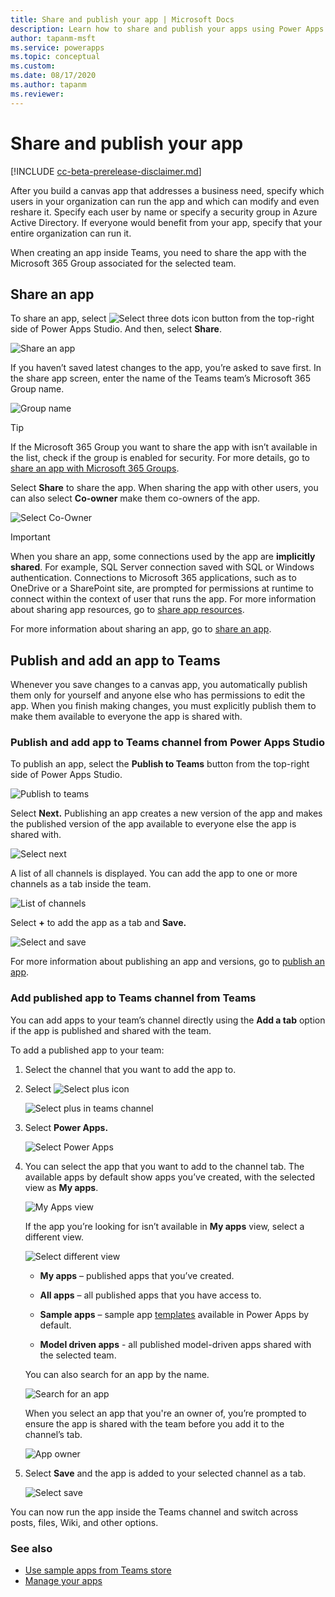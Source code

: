 ```yaml
---
title: Share and publish your app | Microsoft Docs
description: Learn how to share and publish your apps using Power Apps app from Teams.
author: tapanm-msft
ms.service: powerapps
ms.topic: conceptual
ms.custom: 
ms.date: 08/17/2020
ms.author: tapanm
ms.reviewer: 
---
```


# Share and publish your app

[!INCLUDE [cc-beta-prerelease-disclaimer.md](../includes/cc-beta-prerelease-disclaimer.md)]

After you build a canvas app that addresses a business need, specify which users in your organization can run the app and which can modify and even reshare it. Specify each user by name or specify a security group in Azure Active Directory. If everyone would benefit from your app, specify that your entire organization can run it.

When creating an app inside Teams, you need to share the app with the Microsoft 365 Group associated for the selected team.

## Share an app

To share an app, select ![Select three dots icon](media/publish-app-1.png "Select three dots icon") button from the top-right side of Power Apps Studio. And then, select **Share**.

![Share an app](media/publish-app-2.png "Share an app")

If you haven’t saved latest changes to the app, you’re asked to save first. In the share app screen, enter the name of the Teams team’s Microsoft 365 Group name.

![Group name](media/publish-app-3.png "Group name")

> [!TIP]
> If the Microsoft 365 Group you want to share the app with isn’t available in the list, check if the group is enabled for security. For more details, go to [share an app with Microsoft 365 Groups](../maker/canvas-apps/share-app.md#share-an-app-with-office-365-groups).

Select **Share** to share the app. When sharing the app with other users, you can also select **Co-owner** make them co-owners of the app.

![Select Co-Owner](media/publish-app-4.png "Select Co-Owner")

> [!IMPORTANT]
> When you share an app, some connections used by the app are **implicitly shared**. For example, SQL Server connection saved with SQL or Windows authentication. Connections to Microsoft 365 applications, such as to OneDrive or a SharePoint site, are prompted for permissions at runtime to
connect within the context of user that runs the app. For more information about sharing app resources, go to [share app resources](../maker/canvas-apps/share-app-resources.md#connections).

For more information about sharing an app, go to [share an app](../maker/canvas-apps/share-app.md).

## Publish and add an app to Teams

Whenever you save changes to a canvas app, you automatically publish them only for yourself and anyone else who has permissions to edit the app. When you finish making changes, you must explicitly publish them to make them available to everyone the app is shared with.

### Publish and add app to Teams channel from Power Apps Studio

To publish an app, select the **Publish to Teams** button from the top-right side of Power Apps Studio.

![Publish to teams](media/publish-app-5.png "Publish to teams")

Select **Next.** Publishing an app creates a new version of the app and makes the published version of the app available to everyone else the app is shared with.

![Select next](media/publish-app-6.png "Select next")

A list of all channels is displayed. You can add the app to one or more channels as a tab inside the team.

![List of channels](media/publish-app-7.png "List of channels")

Select **+** to add the app as a tab and **Save.**

![Select and save](media/publish-app-8.png "Select and save")

For more information about publishing an app and versions, go to [publish an app](../maker/canvas-apps/save-publish-app.md#publish-an-app).

### Add published app to Teams channel from Teams

You can add apps to your team’s channel directly using the **Add a tab** option if the app is published and shared with the team.

To add a published app to your team:

1. Select the channel that you want to add the app to.

1. Select ![Select plus icon](media/publish-app-9.png "Select plus icon")
   
    ![Select plus in teams channel](media/publish-app-10.png "Select plus in teams channel")

1. Select **Power Apps.**

   ![Select Power Apps](media/publish-app-11.png "Select Power Apps")

1. You can select the app that you want to add to the channel tab. The available apps by default show apps you’ve created, with the selected view as **My apps**.

   ![My Apps view](media/publish-app-12.png "My Apps view")

   If the app you’re looking for isn’t available in **My apps** view, select a
  different view.

   ![Select different view](media/publish-app-13.png "Select different view")

    -  **My apps** – published apps that you’ve created.

    -  **All apps** – all published apps that you have access to.

    -  **Sample apps** – sample app [templates](../maker/canvas-apps/get-started-test-drive.md) available in Power Apps by default.

    -  **Model driven apps** - all published model-driven apps shared with the selected team.

   You can also search for an app by the name.

   ![Search for an app](media/publish-app-14.png "Search for an app")

   When you select an app that you're an owner of, you’re prompted to ensure the app is shared with the team before you add it to the channel’s tab.

   ![App owner](media/publish-app-15.png "App owner")

1. Select **Save** and the app is added to your selected channel as a tab.

   ![Select save](media/publish-app-16.png "Select save")

You can now run the app inside the Teams channel and switch across posts, files, Wiki, and other options.

### See also

- [Use sample apps from Teams store](use-sample-apps-from-teams-store.md)
- [Manage your apps](manage-your-apps.md)
